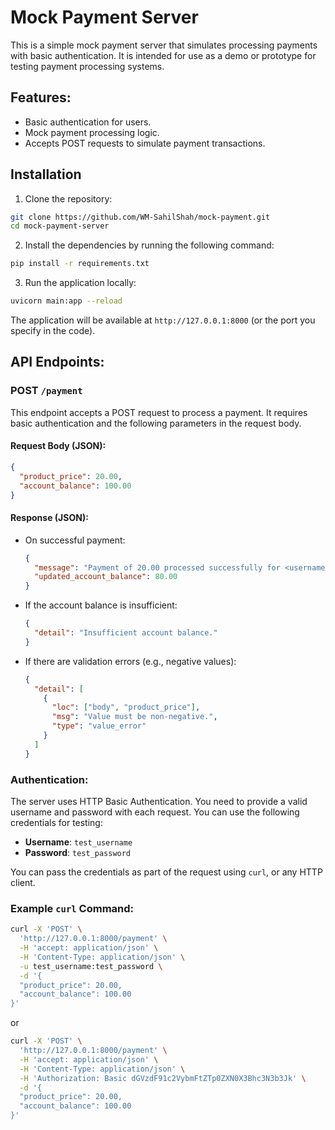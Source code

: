 # Mock Payment Server
This is a simple mock payment server that simulates processing payments with basic authentication. It is intended for use as a demo or prototype for testing payment processing systems.

## Features:
- Basic authentication for users.
- Mock payment processing logic.
- Accepts POST requests to simulate payment transactions.

## Installation

1. Clone the repository:
```bash
git clone https://github.com/WM-SahilShah/mock-payment.git
cd mock-payment-server
```

2. Install the dependencies by running the following command:
```bash
pip install -r requirements.txt
```

3. Run the application locally:
```bash
uvicorn main:app --reload
```
The application will be available at `http://127.0.0.1:8000` (or the port you specify in the code).

## API Endpoints:

### POST `/payment`

This endpoint accepts a POST request to process a payment. It requires basic authentication and the following parameters in the request body.

#### **Request Body (JSON)**:
```json
{
  "product_price": 20.00,
  "account_balance": 100.00
}
```

#### **Response (JSON)**:
- On successful payment:
  ```json
  {
    "message": "Payment of 20.00 processed successfully for <username>.",
    "updated_account_balance": 80.00
  }
  ```
- If the account balance is insufficient:
  ```json
  {
    "detail": "Insufficient account balance."
  }
  ```
- If there are validation errors (e.g., negative values):
  ```json
  {
    "detail": [
      {
        "loc": ["body", "product_price"],
        "msg": "Value must be non-negative.",
        "type": "value_error"
      }
    ]
  }
  ```

### Authentication:

The server uses HTTP Basic Authentication. You need to provide a valid username and password with each request. You can use the following credentials for testing:

- **Username**: `test_username`
- **Password**: `test_password`

You can pass the credentials as part of the request using `curl`, or any HTTP client.

### Example `curl` Command:

```bash
curl -X 'POST' \
  'http://127.0.0.1:8000/payment' \
  -H 'accept: application/json' \
  -H 'Content-Type: application/json' \
  -u test_username:test_password \
  -d '{
  "product_price": 20.00,
  "account_balance": 100.00
}'
```
or
```bash
curl -X 'POST' \
  'http://127.0.0.1:8000/payment' \
  -H 'accept: application/json' \
  -H 'Content-Type: application/json' \
  -H 'Authorization: Basic dGVzdF91c2VybmFtZTp0ZXN0X3Bhc3N3b3Jk' \
  -d '{
  "product_price": 20.00,
  "account_balance": 100.00
}'
```
